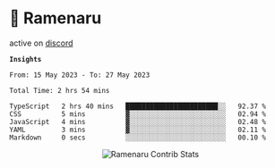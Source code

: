 # 🍜 Ramenaru

active on <a href="https://discordapp.com/users/503291004200157185">discord</a> 

**`Insights`**

<!--START_SECTION:waka-->

```text
From: 15 May 2023 - To: 27 May 2023

Total Time: 2 hrs 54 mins

TypeScript   2 hrs 40 mins   ███████████████████████░░   92.37 %
CSS          5 mins          ▓░░░░░░░░░░░░░░░░░░░░░░░░   02.94 %
JavaScript   4 mins          ▓░░░░░░░░░░░░░░░░░░░░░░░░   02.48 %
YAML         3 mins          ▓░░░░░░░░░░░░░░░░░░░░░░░░   02.11 %
Markdown     0 secs          ░░░░░░░░░░░░░░░░░░░░░░░░░   00.10 %
```

<!--END_SECTION:waka-->

<div style="text-align: center;">
   <img align="center" src="https://github-readme-streak-stats.herokuapp.com/?user=Ramenaru&theme=dark&card_width=520" alt="Ramenaru Contrib Stats" />
</div>



